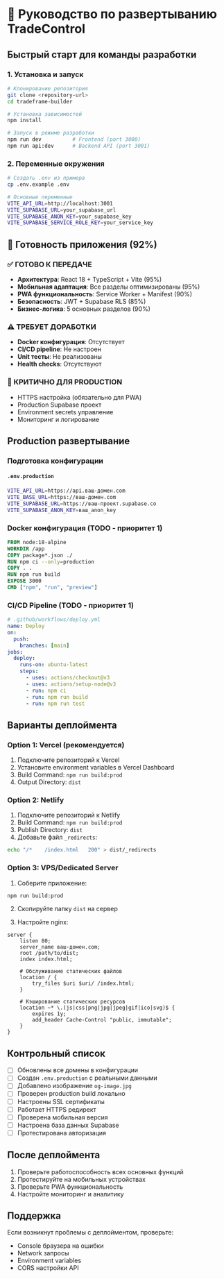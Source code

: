 # 🚀 Руководство по развертыванию TradeControl

## Быстрый старт для команды разработки

### 1. Установка и запуск
```bash
# Клонирование репозитория
git clone <repository-url>
cd tradeframe-builder

# Установка зависимостей
npm install

# Запуск в режиме разработки
npm run dev          # Frontend (port 3000)
npm run api:dev      # Backend API (port 3001)
```

### 2. Переменные окружения
```bash
# Создать .env из примера
cp .env.example .env

# Основные переменные
VITE_API_URL=http://localhost:3001
VITE_SUPABASE_URL=your_supabase_url
VITE_SUPABASE_ANON_KEY=your_supabase_key
VITE_SUPABASE_SERVICE_ROLE_KEY=your_service_key
```

## 🎯 Готовность приложения (92%)

### ✅ ГОТОВО К ПЕРЕДАЧЕ
- **Архитектура**: React 18 + TypeScript + Vite (95%)
- **Мобильная адаптация**: Все разделы оптимизированы (95%)
- **PWA функциональность**: Service Worker + Manifest (90%)
- **Безопасность**: JWT + Supabase RLS (85%)
- **Бизнес-логика**: 5 основных разделов (90%)

### ⚠️ ТРЕБУЕТ ДОРАБОТКИ
- **Docker конфигурация**: Отсутствует
- **CI/CD pipeline**: Не настроен
- **Unit тесты**: Не реализованы
- **Health checks**: Отсутствуют

### 🚨 КРИТИЧНО ДЛЯ PRODUCTION
- HTTPS настройка (обязательно для PWA)
- Production Supabase проект
- Environment secrets управление
- Мониторинг и логирование

## Production развертывание

### Подготовка конфигурации
#### `.env.production`
```bash
VITE_API_URL=https://api.ваш-домен.com
VITE_BASE_URL=https://ваш-домен.com
VITE_SUPABASE_URL=https://ваш-проект.supabase.co
VITE_SUPABASE_ANON_KEY=ваш_anon_key
```

### Docker конфигурация (TODO - приоритет 1)
```dockerfile
FROM node:18-alpine
WORKDIR /app
COPY package*.json ./
RUN npm ci --only=production
COPY . .
RUN npm run build
EXPOSE 3000
CMD ["npm", "run", "preview"]
```

### CI/CD Pipeline (TODO - приоритет 1)
```yaml
# .github/workflows/deploy.yml
name: Deploy
on:
  push:
    branches: [main]
jobs:
  deploy:
    runs-on: ubuntu-latest
    steps:
      - uses: actions/checkout@v3
      - uses: actions/setup-node@v3
      - run: npm ci
      - run: npm run build
      - run: npm run test
```

## Варианты деплоймента

### Option 1: Vercel (рекомендуется)

1. Подключите репозиторий к Vercel
2. Установите environment variables в Vercel Dashboard
3. Build Command: `npm run build:prod`
4. Output Directory: `dist`

### Option 2: Netlify

1. Подключите репозиторий к Netlify
2. Build Command: `npm run build:prod`
3. Publish Directory: `dist`
4. Добавьте файл `_redirects`:

```bash
echo "/*    /index.html   200" > dist/_redirects
```

### Option 3: VPS/Dedicated Server

1. Соберите приложение:
```bash
npm run build:prod
```

2. Скопируйте папку `dist` на сервер

3. Настройте nginx:
```nginx
server {
    listen 80;
    server_name ваш-домен.com;
    root /path/to/dist;
    index index.html;

    # Обслуживание статических файлов
    location / {
        try_files $uri $uri/ /index.html;
    }

    # Кэширование статических ресурсов
    location ~* \.(js|css|png|jpg|jpeg|gif|ico|svg)$ {
        expires 1y;
        add_header Cache-Control "public, immutable";
    }
}
```

## Контрольный список

- [ ] Обновлены все домены в конфигурации
- [ ] Создан `.env.production` с реальными данными
- [ ] Добавлено изображение `og-image.jpg`
- [ ] Проверен production build локально
- [ ] Настроены SSL сертификаты
- [ ] Работает HTTPS редирект
- [ ] Проверена мобильная версия
- [ ] Настроена база данных Supabase
- [ ] Протестирована авторизация

## После деплоймента

1. Проверьте работоспособность всех основных функций
2. Протестируйте на мобильных устройствах
3. Проверьте PWA функциональность
4. Настройте мониторинг и аналитику

## Поддержка

Если возникнут проблемы с деплойментом, проверьте:
- Console браузера на ошибки
- Network запросы
- Environment variables
- CORS настройки API